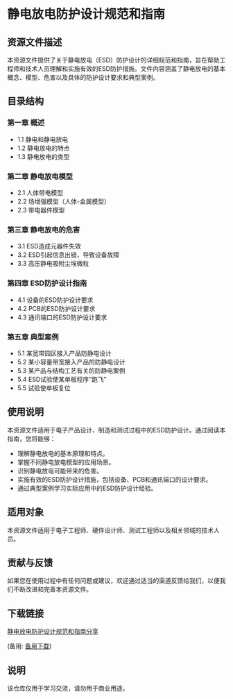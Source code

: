 # 静电放电防护设计规范和指南

## 资源文件描述

本资源文件提供了关于静电放电（ESD）防护设计的详细规范和指南，旨在帮助工程师和技术人员理解和实施有效的ESD防护措施。文件内容涵盖了静电放电的基本概念、模型、危害以及具体的防护设计要求和典型案例。

## 目录结构

### 第一章 概述
- 1.1 静电和静电放电
- 1.2 静电放电的特点
- 1.3 静电放电的类型

### 第二章 静电放电模型
- 2.1 人体带电模型
- 2.2 场增强模型（人体-金属模型）
- 2.3 带电器件模型

### 第三章 静电放电的危害
- 3.1 ESD造成元器件失效
- 3.2 ESD引起信息出错，导致设备故障
- 3.3 高压静电吸附尘埃微粒

### 第四章 ESD防护设计指南
- 4.1 设备的ESD防护设计要求
- 4.2 PCB的ESD防护设计要求
- 4.3 通讯端口的ESD防护设计要求

### 第五章 典型案例
- 5.1 某宽带园区接入产品防静电设计
- 5.2 某小容量带宽接入产品的防静电设计
- 5.3 某产品与结构工艺有关的防静电案例
- 5.4 ESD试验使某单板程序“跑飞”
- 5.5 试验使单板复位

## 使用说明

本资源文件适用于电子产品设计、制造和测试过程中的ESD防护设计。通过阅读本指南，您将能够：

- 理解静电放电的基本原理和特点。
- 掌握不同静电放电模型的应用场景。
- 识别静电放电可能带来的危害。
- 实施有效的ESD防护设计措施，包括设备、PCB和通讯端口的设计要求。
- 通过典型案例学习实际应用中的ESD防护设计经验。

## 适用对象

本资源文件适用于电子工程师、硬件设计师、测试工程师以及相关领域的技术人员。

## 贡献与反馈

如果您在使用过程中有任何问题或建议，欢迎通过适当的渠道反馈给我们，以便我们不断改进和完善本资源文件。

## 下载链接
[静电放电防护设计规范和指南分享](https://pan.quark.cn/s/07c85e8482e5) 

(备用: [备用下载](https://pan.baidu.com/s/1CuMcLVFLxvaA_nUKRKmqkg?pwd=1234))

## 说明

该仓库仅用于学习交流，请勿用于商业用途。
